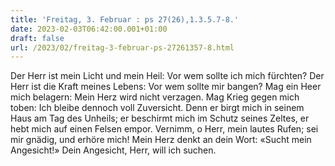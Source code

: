 ```yaml
---
title: 'Freitag, 3. Februar : ps 27(26),1.3.5.7-8.'
date: 2023-02-03T06:42:00.001+01:00
draft: false
url: /2023/02/freitag-3-februar-ps-27261357-8.html
---
```


Der Herr ist mein Licht und mein Heil: Vor wem sollte ich mich fürchten? Der Herr ist die Kraft meines Lebens: Vor wem sollte mir bangen? Mag ein Heer mich belagern: Mein Herz wird nicht verzagen. Mag Krieg gegen mich toben: Ich bleibe dennoch voll Zuversicht. Denn er birgt mich in seinem Haus am Tag des Unheils; er beschirmt mich im Schutz seines Zeltes, er hebt mich auf einen Felsen empor. Vernimm, o Herr, mein lautes Rufen; sei mir gnädig, und erhöre mich! Mein Herz denkt an dein Wort: «Sucht mein Angesicht!» Dein Angesicht, Herr, will ich suchen.